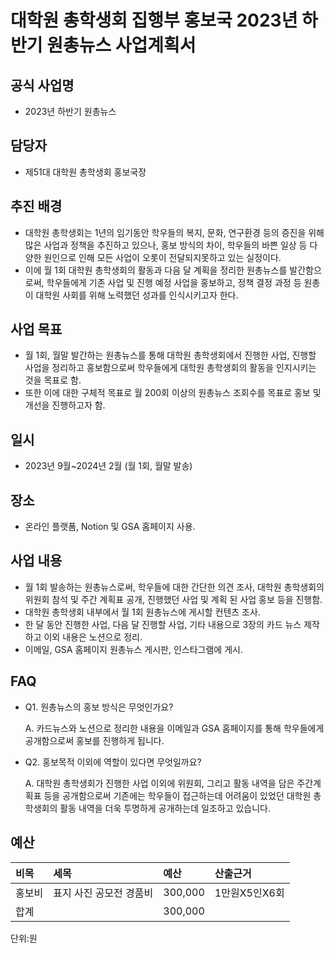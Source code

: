 # 대학원 총학생회 집행부 홍보국 2023년 하반기 원총뉴스 사업계획서

## 공식 사업명

-   2023년 하반기 원총뉴스

## 담당자

-   제51대 대학원 총학생회 홍보국장

## 추진 배경

-   대학원 총학생회는 1년의 임기동안 학우들의 복지, 문화, 연구환경 등의
    증진을 위해 많은 사업과 정책을 추진하고 있으나, 홍보 방식의 차이,
    학우들의 바쁜 일상 등 다양한 원인으로 인해 모든 사업이 오롯이
    전달되지못하고 있는 실정이다.
-   이에 월 1회 대학원 총학생회의 활동과 다음 달 계획을 정리한
    원총뉴스를 발간함으로써, 학우들에게 기존 사업 및 진행 예정 사업을
    홍보하고, 정책 결정 과정 등 원총이 대학원 사회를 위해 노력했던
    성과를 인식시키고자 한다.

## 사업 목표

-   월 1회, 월말 발간하는 원총뉴스를 통해 대학원 총학생회에서 진행한
    사업, 진행할 사업을 정리하고 홍보함으로써 학우들에게 대학원
    총학생회의 활동을 인지시키는 것을 목표로 함.
-   또한 이에 대한 구체적 목표로 월 200회 이상의 원총뉴스 조회수를
    목표로 홍보 및 개선을 진행하고자 함.

## 일시

-   2023년 9월~2024년 2월 (월 1회, 월말 발송)

## 장소

-   온라인 플랫폼, Notion 및 GSA 홈페이지 사용.

## 사업 내용

-   월 1회 발송하는 원총뉴스로써, 학우들에 대한 간단한 의견 조사, 대학원
    총학생회의 위원회 참석 및 주간 계획표 공개, 진행했던 사업 및 계획 된
    사업 홍보 등을 진행함.
-   대학원 총학생회 내부에서 월 1회 원총뉴스에 게시할 컨텐츠 조사.
-   한 달 동안 진행한 사업, 다음 달 진행할 사업, 기타 내용으로 3장의
    카드 뉴스 제작하고 이외 내용은 노션으로 정리.
-   이메일, GSA 홈페이지 원총뉴스 게시판, 인스타그램에 게시.

## FAQ

-   Q1. 원총뉴스의 홍보 방식은 무엇인가요?

    A. 카드뉴스와 노션으로 정리한 내용을 이메일과 GSA 홈페이지를 통해
    학우들에게 공개함으로써 홍보를 진행하게 됩니다.

-   Q2. 홍보목적 이외에 역할이 있다면 무엇일까요?

    A. 대학원 총학생회가 진행한 사업 이외에 위원회, 그리고 활동 내역을
    담은 주간계획표 등을 공개함으로써 기존에는 학우들이 접근하는데
    어려움이 있었던 대학원 총학생회의 활동 내역을 더욱 투명하게
    공개하는데 일조하고 있습니다.

## 예산

  
  | 비목       | 세목          | 예산       | 산출근거                 |
|:-----------|:--------------|:-----------|:-------------------------|
| 홍보비   | 표지 사진 공모전 경품비 | 300,000  | 1만원X5인X6회 |
| 합계       |               | 300,000 |                          |

단위:원
